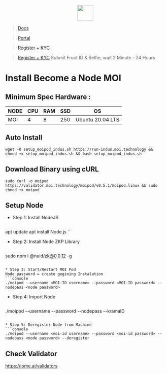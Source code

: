 <p align="center">
  <img height="50" height="auto" src="https://user-images.githubusercontent.com/38981255/184088981-3f7376ae-7039-4915-98f5-16c3637ccea3.PNG">
</p>


> [Docs](https://validator.moi.technology/docs?activeTab=CLI)

> [Portal](https://moi.technology/indus/)

> [Register + KYC](https://iome.ai/signup)


> [Register + KYC](https://iome.ai/signup) 
Submit Front ID & Selfie, wait 2  Minute - 24 Hours

# Install Become a Node MOI

## Minimum Spec Hardware :
NODE  | CPU     | RAM      | SSD     | OS     |
| ------------- | ------------- | ------------- | -------- | -------- |
| MOI | 4          | 8         | 250  | Ubuntu 20.04 LTS  |


## Auto Install
  ```console
wget -O setup_moipod_indus.sh https://run-indus.moi.technology && chmod +x setup_moipod_indus.sh && bash setup_moipod_indus.sh
  ```

## Download Binary using cURL 
  ```console
sudo curl -o moipod https://validator.moi.technology/moipod/v0.5.1/moipod.linux && sudo chmod +x moipod
  ```

## Setup Node

* Step 1: Install NodeJS
  ```console
apt update 
apt install Node.js 
  ``
  
* Step 2: Install Node ZKP Library
  ```console
sudo npm i @nuid/zk@0.0.12 -g
  ```
  
* Step 3: Start/Restart MOI Pod
Node_password = create gegining Instalation
  ```console
./moipod --username <MOI-ID username> --password <MOI-ID password> --nodepass <node password>
  ```

* Step 4: Import Node
  ```console
./moipod --username <MOI-ID username> --password <MOI-ID password> --nodepass <node password> --kramaID <kramaID of the node to be imported>
  ```
  
* Step 5: Deregister Node from Machine
  ```console
./moipod --username <moi-id username> --password <moi-id password> --nodepass <node password> --deregister
  ```

## Check Validator
https://iome.ai/validators

